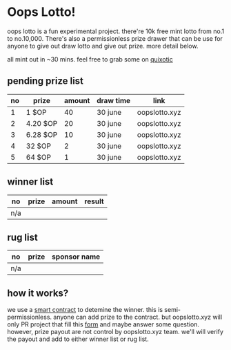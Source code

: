 # Oops Lotto!

oops lotto is a fun experimental project. there're 10k free mint lotto from no.1 to no.10,000. There's also a permissionless prize drawer that can be use for anyone to give out draw lotto and give out prize. more detail below.

all mint out in ~30 mins. feel free to grab some on [quixotic](https://quixotic.io/collection/0xD182adC29d09FcF823C9FE8ED678ee96e09BE7a9)

## pending prize list

| no | prize | amount  | draw time | link | 
|---|---|---|---| --- | 
| 1|  1 $OP | 40  |  30 june |  oopslotto.xyz |
| 2 | 4.20 $OP  | 20  |  30 june |   oopslotto.xyz |
| 3 | 6.28 $OP | 10  | 30 june  |   oopslotto.xyz |
| 4 | 32 $OP |  2 | 30 june  |   oopslotto.xyz |
| 5 | 64 $OP |  1 | 30 june  |   oopslotto.xyz |


## winner list

| no | prize | amount  | result |   
|---|---|---|--- |
|  n/a |   |   |   |   

## rug list

| no | prize | sponsor name |
|---|---|--- |
|  n/a |   |   |   



## how it works?

we use a [smart contract](https://optimistic.etherscan.io/address/0xfe77d91f622664ae91ed61c55325d096db94d652) to detemine the winner.
this is semi-permissionless. anyone can add prize to the contract. but oopslotto.xyz will only PR project that fill this [form](https://forms.gle/oPtDVEjF5ucS2Y1S6) and maybe answer some question. 
however, prize payout are not control by oopslotto.xyz team. we'll will verify the payout and add to either winner list or rug list. 
